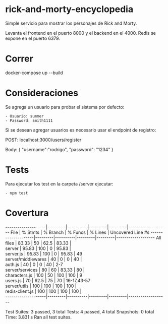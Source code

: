 # rick-and-morty-encyclopedia

Simple servicio para mostrar los personajes de Rick and Morty.

Levanta el frontend en el puerto 8000 y el backend en el 4000. Redis se expone en el puerto 6379.

# Correr

docker-compose up --build

# Consideraciones

Se agrega un usuario para probar el sistema por defecto:

    - Usuario: summer
    - Password: smith1111

Si se desean agregar usuarios es necesario usar el endpoint de registro:

POST: localhost:3000/users/register

Body:
{ "username":"rodrigo", "password": "1234" }

# Tests

Para ejecutar los test en la carpeta /server ejecutar:

    - npm test

# Covertura

--------------------|---------|----------|---------|---------|-------------------
File                | % Stmts | % Branch | % Funcs | % Lines | Uncovered Line #s 
--------------------|---------|----------|---------|---------|-------------------
All files           |   83.33 |       50 |    62.5 |   83.33 |                   
 server             |   95.83 |      100 |       0 |   95.83 |                   
  server.js         |   95.83 |      100 |       0 |   95.83 | 49                
 server/middlewares |      40 |        0 |       0 |      40 |                   
  auth.js           |      40 |        0 |       0 |      40 | 2-7               
 server/services    |      80 |       60 |   83.33 |      80 |                   
  characters.js     |     100 |       50 |     100 |     100 | 9                 
  users.js          |      70 |     62.5 |      75 |      70 | 16-17,43-57       
 server/utils       |     100 |      100 |     100 |     100 |                   
  redis-client.js   |     100 |      100 |     100 |     100 |                   
--------------------|---------|----------|---------|---------|-------------------

Test Suites: 3 passed, 3 total
Tests:       4 passed, 4 total
Snapshots:   0 total
Time:        3.831 s
Ran all test suites.
